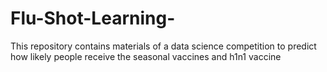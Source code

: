 # Flu-Shot-Learning-
This repository contains materials of a data science competition to predict how likely people receive the seasonal vaccines and h1n1 vaccine
